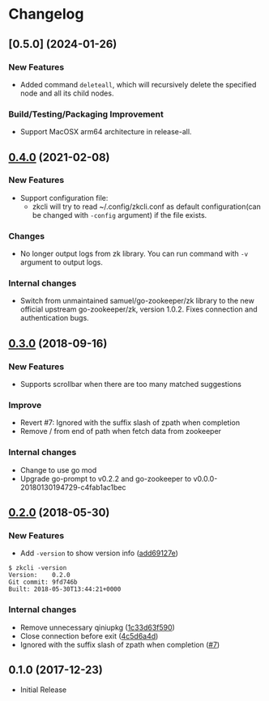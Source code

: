# Changelog

## [0.5.0] (2024-01-26)

### New Features

* Added command `deleteall`, which will recursively delete the specified node and all its child nodes.

### Build/Testing/Packaging Improvement

* Support MacOSX arm64 architecture in release-all.

## [0.4.0] (2021-02-08)

### New Features

* Support configuration file:
  * zkcli will try to read ~/.config/zkcli.conf as default configuration(can be changed with `-config` argument) if the file exists.

### Changes

* No longer output logs from zk library. You can run command with `-v` argument to output logs.

### Internal changes

* Switch from unmaintained samuel/go-zookeeper/zk library to the new official
  upstream go-zookeeper/zk, version 1.0.2. Fixes connection and authentication
  bugs.

## [0.3.0] (2018-09-16)

### New Features

* Supports scrollbar when there are too many matched suggestions

### Improve

* Revert #7: Ignored with the suffix slash of zpath when completion
* Remove / from end of path when fetch data from zookeeper

### Internal changes

* Change to use go mod
* Upgrade go-prompt to v0.2.2 and go-zookeeper to v0.0.0-20180130194729-c4fab1ac1bec


## [0.2.0] (2018-05-30)

### New Features

* Add `-version` to show version info ([add69127e](https://github.com/maskshell/zkcli/commit/add69127e15a855f934629ef437286d416122fc8))

```
$ zkcli -version
Version:	0.2.0
Git commit:	9fd746b
Built: 2018-05-30T13:44:21+0000
```

### Internal changes

* Remove unnecessary qiniupkg ([1c33d63f590](https://github.com/maskshell/zkcli/commit/1c33d63f590598c166ef0fcb4eb6554ca8bdee1c))
* Close connection before exit ([4c5d6a4d](https://github.com/maskshell/zkcli/commit/4c5d6a4dc16d28deec01df6c873e69b27b985f61))
* Ignored with the suffix slash of zpath when completion ([#7](https://github.com/let-us-go/zkcli/pull/7))


## 0.1.0 (2017-12-23)

* Initial Release


[0.2.0]: https://github.com/maskshell/zkcli/compare/v0.1.0...v0.2.0
[0.3.0]: https://github.com/maskshell/zkcli/compare/v0.2.0...v0.3.0
[0.4.0]: https://github.com/maskshell/zkcli/compare/v0.3.0...v0.4.0
[0.4.1]: https://github.com/maskshell/zkcli/compare/v0.4.0...v0.4.1
